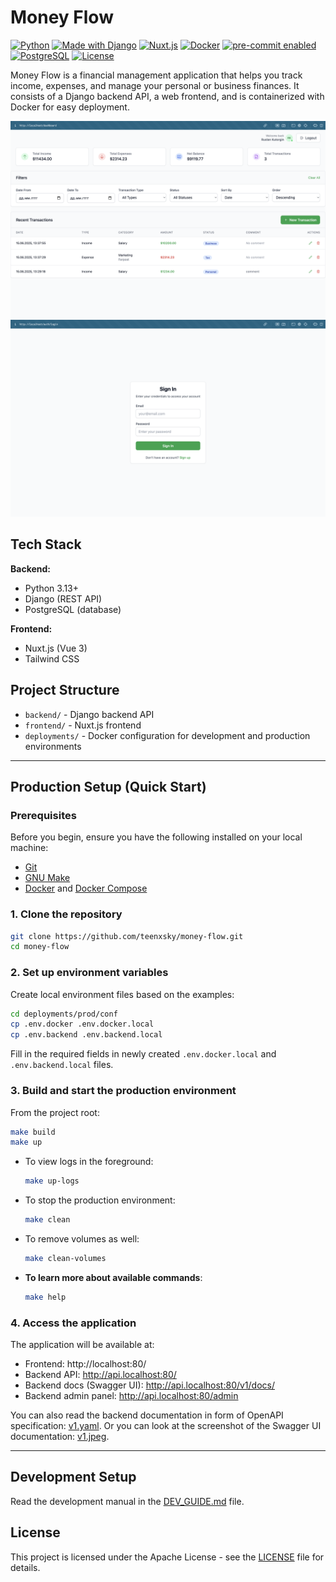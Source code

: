 # Money Flow

[![Python](https://img.shields.io/badge/python-3.13%2B-blue?logo=python&logoColor=white)](https://www.python.org/)
[![Made with Django](https://img.shields.io/badge/Django-5.x-success?logo=django&logoColor=white)](https://www.djangoproject.com/)
[![Nuxt.js](https://img.shields.io/badge/Nuxt.js-3.x-green?logo=nuxt.js&logoColor=white)](https://nuxt.com/)
[![Docker](https://img.shields.io/badge/docker-ready-blue?logo=docker&logoColor=white)](https://www.docker.com/)
[![pre-commit enabled](https://img.shields.io/badge/pre--commit-enabled-brightgreen?logo=pre-commit&logoColor=white)](https://pre-commit.com/)
[![PostgreSQL](https://img.shields.io/badge/PostgreSQL-17-blue?logo=postgresql&logoColor=white)](https://www.postgresql.org/)
[![License](https://img.shields.io/badge/license-Apache-green)](LICENSE)

Money Flow is a financial management application that helps you track income, expenses, and manage your personal or business finances. It consists of a Django backend API, a web frontend, and is containerized with Docker for easy deployment.

![Money Flow Dashboard](screenshots/dashboard.png)
![Money Flow Login](screenshots/login.png)

## Tech Stack

**Backend:**

- Python 3.13+
- Django (REST API)
- PostgreSQL (database)

**Frontend:**

- Nuxt.js (Vue 3)
- Tailwind CSS

## Project Structure

- `backend/` - Django backend API
- `frontend/` - Nuxt.js frontend
- `deployments/` - Docker configuration for development and production environments

---

## Production Setup (Quick Start)

### Prerequisites

Before you begin, ensure you have the following installed on your local machine:

- [Git](https://git-scm.com/downloads)
- [GNU Make](https://www.gnu.org/software/make/)
- [Docker](https://docs.docker.com/get-docker/) and [Docker Compose](https://docs.docker.com/compose/install/)

### 1. Clone the repository

```bash
git clone https://github.com/teenxsky/money-flow.git
cd money-flow
```

### 2. Set up environment variables

Create local environment files based on the examples:

```bash
cd deployments/prod/conf
cp .env.docker .env.docker.local
cp .env.backend .env.backend.local
```

Fill in the required fields in newly created `.env.docker.local` and `.env.backend.local` files.

### 3. Build and start the production environment

From the project root:

```bash
make build
make up
```

- To view logs in the foreground:

  ```bash
  make up-logs
  ```

- To stop the production environment:

  ```bash
  make clean
  ```

- To remove volumes as well:

  ```bash
  make clean-volumes
  ```

- **To learn more about available commands**:
  ```bash
  make help
  ```

### 4. Access the application

The application will be available at:

- Frontend: http://localhost:80/
- Backend API: http://api.localhost:80/
- Backend docs (Swagger UI): http://api.localhost:80/v1/docs/
- Backend admin panel: http://api.localhost:80/admin

You can also read the backend documentation in form of OpenAPI specification: [v1.yaml](backend/docs/v1.yaml).
Or you can look at the screenshot of the Swagger UI documentation: [v1.jpeg](backend/docs/v1.jpeg). 

---

## Development Setup

Read the development manual in the [DEV_GUIDE.md](DEV_GUIDE.md) file.

## License

This project is licensed under the Apache License - see the [LICENSE](LICENSE) file for details.
